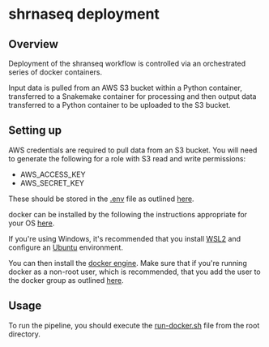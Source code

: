 # shrnaseq deployment

## Overview

Deployment of the shranseq workflow is controlled via an orchestrated series of docker containers. 

Input data is pulled from an AWS S3 bucket within a Python container, transferred to a Snakemake container for processing and then output data transferred to a Python container to be uploaded to the S3 bucket.

## Setting up

AWS credentials are required to pull data from an S3 bucket. You will need to generate the following for a role with S3 read and write permissions:

- AWS_ACCESS_KEY
- AWS_SECRET_KEY

These should be stored in the [.env](./.env) file as outlined [here](https://docs.docker.com/compose/env-file/).

docker can be installed by the following the instructions appropriate for your OS [here](https://docs.docker.com/get-docker/).

If you're using Windows, it's recommended that you install [WSL2](https://learn.microsoft.com/en-us/windows/wsl/install) and configure an [Ubuntu](https://ubuntu.com/tutorials/install-ubuntu-on-wsl2-on-windows-10#4-configure-ubuntu) environment. 

You can then install the [docker engine](https://docs.docker.com/engine/install/ubuntu/). Make sure that if you're running docker as a non-root user, which is recommended, that you add the user to the docker group as outlined [here](https://docs.docker.com/engine/install/linux-postinstall/).

## Usage

To run the pipeline, you should execute the [run-docker.sh](../run-docker.sh) file from the root directory.